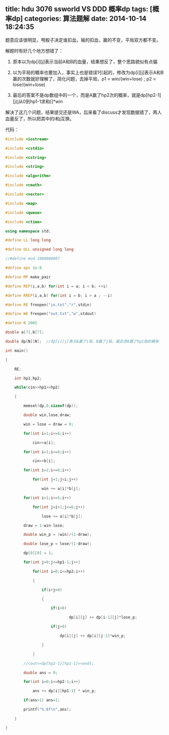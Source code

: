 title: hdu 3076 ssworld VS DDD 概率dp
tags: [概率dp]
categories: 算法题解
date: 2014-10-14 18:24:35
---

题意应该很明显，甩骰子决定谁扣血，输的扣血，赢的不变，平局双方都不变。

解题时有好几个地方想错了：

1. 原本以为dp[i][j]表示当前A和B的血量，结果想反了，整个思路貌似有点偏

2. 以为平局的概率也要加入，事实上也是错误1引起的，修改为dp[i][j]表示A和B赢的次数就好理解了，简化问题，去掉平局，p1 = win/(win+lose) ; p2 = lose/(win+lose)

3. 最后的答案不是dp数组中的一个，而是A赢了hp2次的概率，就是dp[hp2-1][j(j从0到hp1-1求和)]*win 

解决了这几个问题，结果提交还是WA，后来看了discuss才发现数据错了，两人血量反了，所以把其中的i和j互换。

<!--more-->

代码：

```cpp
#include <iostream>  

#include <cstdio>  

#include <cstring>  

#include <string>  

#include <algorithm>  

#include <cmath>  

#include <vector>  

#include <map>  

#include <queue>  

#include <ctime>  

using namespace std;  

#define LL long long  

#define ULL unsigned long long  

//#define mod 1000000007  

#define eps 1e-8  

#define MP make_pair  

#define REP(i,a,b) for(int i = a; i < b; ++i)  

#define RREP(i,a,b) for(int i = b; i > a ; --i)  

#define RE freopen("in.txt","r",stdin)  

#define WE freopen("out.txt","w",stdout)   

#define N 2001  

double a[7],b[7];   

double dp[N][N];  //dp[i][j]表示A赢了i局，B赢了j局，最后求A赢了hp2局的概率   

int main()  

{  

    RE;  

    int hp1,hp2;  

    while(cin>>hp1>>hp2)  

    {  

        memset(dp,0,sizeof(dp));  

        double win,lose,draw;  

        win = lose = draw = 0;  

        for(int i=1;i<=6;i++)  

            cin>>a[i];  

        for(int i=1;i<=6;i++)  

            cin>>b[i];  

        for(int i=2;i<=6;i++)  

            for(int j=1;j<i;j++)  

                win += a[i]*b[j];  

        for(int i=1;i<=5;i++)  

            for(int j=i+1;j<=6;j++)  

                lose += a[i]*b[j];  

        draw = 1-win-lose;  

        double win_p = (win)/(1-draw);  

        double lose_p = lose/(1-draw);                        

        dp[0][0] = 1;   

        for(int j=0;j<=hp1-1;j++)  

            for(int i=0;i<=hp2;i++)  

            {  

                if(i+j>0)  

                {  

                    if(i>0)  

                            dp[i][j] += dp[i-1][j]*lose_p;                    

                    if(j>0)  

                        dp[i][j] += dp[i][j-1]*win_p;         

                }  

            }  

        //cout<<dp[hp2-1][hp1-1]<<endl;   

        double ans = 0;  

        for(int i=0;i<=hp2-1;i++)  

            ans += dp[i][hp1-1] * win_p;  

        if(ans>1) ans=1;  

        printf("%.6f\n",ans);  

    }  

}
```